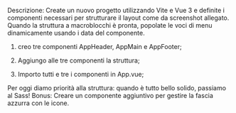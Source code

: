 Descrizione:
Create un nuovo progetto utilizzando Vite e Vue 3 e definite i componenti necessari per strutturare il layout come da screenshot allegato.
Quando la struttura a macroblocchi è pronta, popolate le voci di menu dinamicamente usando i data del componente.

1) creo tre componenti AppHeader, AppMain e AppFooter;

2) Aggiungo alle tre componenti la struttura;

3) Importo tutti e tre i componenti in App.vue;



Per oggi diamo priorità alla struttura: quando è tutto bello solido, passiamo al Sass!
Bonus:
Creare un componente aggiuntivo per gestire la fascia azzurra con le icone.